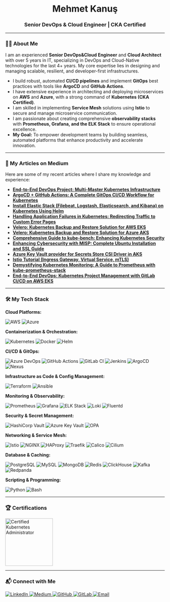 <h1 align="center">Mehmet Kanuş</h1>
<h3 align="center">Senior DevOps & Cloud Engineer | CKA Certified</h3>

---

### 👨‍💻 About Me

I am an experienced **Senior DevOps&Cloud Engineer** and **Cloud Architect** with over 5 years in IT, specializing in DevOps and Cloud-Native technologies for the last 4+ years. My core expertise lies in designing and managing scalable, resilient, and developer-first infrastructures.

- I build robust, automated **CI/CD pipelines** and implement **GitOps** best practices with tools like **ArgoCD** and **GitHub Actions**.
- I have extensive experience in architecting and deploying microservices on **AWS** and **Azure**, with a strong command of **Kubernetes (CKA Certified)**.
- I am skilled in implementing **Service Mesh** solutions using **Istio** to secure and manage microservice communication.
- I am passionate about creating comprehensive **observability stacks** with **Prometheus, Grafana, and the ELK Stack** to ensure operational excellence.
- **My Goal:** To empower development teams by building seamless, automated platforms that enhance productivity and accelerate innovation.

---

### 📝 My Articles on Medium

Here are some of my recent articles where I share my knowledge and experience:

- **[End-to-End DevOps Project: Multi-Master Kubernetes Infrastructure](https://medium.com/@mehmetkanus17/end-to-end-devops-project-multi-master-kubernetes-with-terraform-ansible-gitops-ci-cd-vault-af7f27b82941 )**
- **[ArgoCD + GitHub Actions: A Complete GitOps CI/CD Workflow for Kubernetes](https://medium.com/@mehmetkanus17/argocd-github-actions-a-complete-gitops-ci-cd-workflow-for-kubernetes-applications-ed2f91d37641 )**
- **[Install Elastic Stack (Filebeat, Logstash, Elasticsearch, and Kibana) on Kubernetes Using Helm](https://medium.com/@mehmetkanus17/how-to-deploy-elastic-stack-filebeat-logstash-elasticsearch-and-kibana-on-kubernetes-using-f6c763037da6 )**
- **[Handling Application Failures in Kubernetes: Redirecting Traffic to Custom Error Pages](https://medium.com/hedgus/handling-application-failures-in-kubernetes-redirecting-unreachable-traffic-to-custom-error-pages-d30be1276455 )**
- **[Velero: Kubernetes Backup and Restore Solution for AWS EKS](https://medium.com/hedgus/velero-kubernetes-backup-and-restore-solution-for-aws-eks-763910b32fef )**
- **[Velero: Kubernetes Backup and Restore Solution for Azure AKS](https://medium.com/hedgus/velero-kubernetes-backup-and-restore-solution-0cbd56f449be )**
- **[Comprehensive Guide to kube-bench: Enhancing Kubernetes Security](https://medium.com/hedgus/comprehensive-guide-to-kube-bench-enhancing-kubernetes-security-1-988ac050598c )**
- **[Enhancing Cybersecurity with MISP: Complete Ubuntu Installation and SSL Guide](https.medium.com/hedgus/enhancing-cybersecurity-with-misp-complete-ubuntu-installation-ssl-certification-and-event-d9284b928596 )**
- **[Azure Key Vault provider for Secrets Store CSI Driver in AKS](https://medium.com/hedgus/azure-key-vault-provider-for-secrets-store-csi-driver-in-an-azure-kubernetes-service-aks-56de3fe6c9b4 )**
- **[Istio Tutorial (Ingress Gateway, Virtual Service, mTLS)](https://medium.com/@mehmetkanus17/istio-tutorial-ingress-gateway-virtual-service-gateway-ingress-mtls-2bcefe6f4e86 )**
- **[Demystifying Kubernetes Monitoring: A Guide to Prometheus with kube-prometheus-stack](https://medium.com/@mehmetkanus17/demystifying-kubernetes-monitoring-a-comprehensive-guide-to-prometheus-with-f2468cd20bf1 )**
- **[End-to-End DevOps: Kubernetes Project Management with GitLab CI/CD on AWS EKS](https://medium.com/@mehmetkanus17/end-to-end-devops-kubernetes-project-management-with-gitlab-ci-cd-a870fb189761 )**

---

### 🛠️ My Tech Stack

**Cloud Platforms:**
<p>
  <img src="https://img.shields.io/badge/AWS-232F3E?style=for-the-badge&logo=amazon-aws&logoColor=white" alt="AWS"/>
  <img src="https://img.shields.io/badge/Azure-0078D4?style=for-the-badge&logo=microsoft-azure&logoColor=white" alt="Azure"/>
</p>

**Containerization & Orchestration:**
<p>
  <img src="https://img.shields.io/badge/Kubernetes-326CE5?style=for-the-badge&logo=kubernetes&logoColor=white" alt="Kubernetes"/>
  <img src="https://img.shields.io/badge/Docker-2496ED?style=for-the-badge&logo=docker&logoColor=white" alt="Docker"/>
  <img src="https://img.shields.io/badge/Helm-0F1689?style=for-the-badge&logo=helm&logoColor=white" alt="Helm"/>
</p>

**CI/CD & GitOps:**
<p>
  <img src="https://img.shields.io/badge/Azure_DevOps-0078D7?style=for-the-badge&logo=azure-devops&logoColor=white" alt="Azure DevOps"/>
  <img src="https://img.shields.io/badge/GitHub_Actions-2088FF?style=for-the-badge&logo=github-actions&logoColor=white" alt="GitHub Actions"/>
  <img src="https://img.shields.io/badge/GitLab_CI-FC6D26?style=for-the-badge&logo=gitlab&logoColor=white" alt="GitLab CI"/>
  <img src="https://img.shields.io/badge/Jenkins-D24939?style=for-the-badge&logo=jenkins&logoColor=white" alt="Jenkins"/>
  <img src="https://img.shields.io/badge/ArgoCD-EF7B4D?style=for-the-badge&logo=argo&logoColor=white" alt="ArgoCD"/>
  <img src="https://img.shields.io/badge/Nexus-1A5179?style=for-the-badge&logo=sonatype&logoColor=white" alt="Nexus"/>
</p>

**Infrastructure as Code & Config Management:**
<p>
  <img src="https://img.shields.io/badge/Terraform-7B42BC?style=for-the-badge&logo=terraform&logoColor=white" alt="Terraform"/>
  <img src="https://img.shields.io/badge/Ansible-EE0000?style=for-the-badge&logo=ansible&logoColor=white" alt="Ansible"/>
</p>

**Monitoring & Observability:**
<p>
  <img src="https://img.shields.io/badge/Prometheus-E6522C?style=for-the-badge&logo=prometheus&logoColor=white" alt="Prometheus"/>
  <img src="https://img.shields.io/badge/Grafana-F46800?style=for-the-badge&logo=grafana&logoColor=white" alt="Grafana"/>
  <img src="https://img.shields.io/badge/ELK-005571?style=for-the-badge&logo=elasticsearch&logoColor=white" alt="ELK Stack"/>
  <img src="https://img.shields.io/badge/Loki-F29933?style=for-the-badge&logo=loki&logoColor=white" alt="Loki"/>
  <img src="https://img.shields.io/badge/Fluentd-00728C?style=for-the-badge&logo=fluentd&logoColor=white" alt="Fluentd"/>
</p>

**Security & Secret Management:**
<p>
  <img src="https://img.shields.io/badge/HashiCorp_Vault-FFEC6E?style=for-the-badge&logo=hashicorp&logoColor=black" alt="HashiCorp Vault"/>
  <img src="https://img.shields.io/badge/Azure_Key_Vault-0078D4?style=for-the-badge&logo=azure-key-vault&logoColor=white" alt="Azure Key Vault"/>
  <img src="https://img.shields.io/badge/Open_Policy_Agent-7D7D7D?style=for-the-badge&logo=open-policy-agent&logoColor=white" alt="OPA"/>
</p>

**Networking & Service Mesh:**
<p>
  <img src="https://img.shields.io/badge/Istio-466BB0?style=for-the-badge&logo=istio&logoColor=white" alt="Istio"/>
  <img src="https://img.shields.io/badge/NGINX-009639?style=for-the-badge&logo=nginx&logoColor=white" alt="NGINX"/>
  <img src="https://img.shields.io/badge/HAProxy-000000?style=for-the-badge&logo=haproxy&logoColor=white" alt="HAProxy"/>
  <img src="https://img.shields.io/badge/Traefik-24A1C1?style=for-the-badge&logo=traefik-mesh&logoColor=white" alt="Traefik"/>
  <img src="https://img.shields.io/badge/Calico-FF6A00?style=for-the-badge&logo=project-calico&logoColor=white" alt="Calico"/>
  <img src="https://img.shields.io/badge/Cilium-007BFF?style=for-the-badge&logo=cilium&logoColor=white" alt="Cilium"/>
</p>

**Database & Caching:**
<p>
  <img src="https://img.shields.io/badge/PostgreSQL-4169E1?style=for-the-badge&logo=postgresql&logoColor=white" alt="PostgreSQL"/>
  <img src="https://img.shields.io/badge/MySQL-4479A1?style=for-the-badge&logo=mysql&logoColor=white" alt="MySQL"/>
  <img src="https://img.shields.io/badge/MongoDB-47A248?style=for-the-badge&logo=mongodb&logoColor=white" alt="MongoDB"/>
  <img src="https://img.shields.io/badge/Redis-DC382D?style=for-the-badge&logo=redis&logoColor=white" alt="Redis"/>
  <img src="https://img.shields.io/badge/ClickHouse-FFCC00?style=for-the-badge&logo=clickhouse&logoColor=black" alt="ClickHouse"/>
  <img src="https://img.shields.io/badge/Kafka-231F20?style=for-the-badge&logo=apache-kafka&logoColor=white" alt="Kafka"/>
  <img src="https://img.shields.io/badge/Redpanda-FF0000?style=for-the-badge&logo=redpanda&logoColor=white" alt="Redpanda"/>
</p>

**Scripting & Programming:**
<p>
  <img src="https://img.shields.io/badge/Python-3776AB?style=for-the-badge&logo=python&logoColor=white" alt="Python"/>
  <img src="https://img.shields.io/badge/Bash-4EAA25?style=for-the-badge&logo=gnu-bash&logoColor=white" alt="Bash"/>
</p>

---

### 🏆 Certifications

<p>
  <a href="https://www.credly.com/badges/27b4bf9b-5fa7-480b-866c-2931c205bc9a/linked_in_profile" target="_blank">
    <img src="https://s3.us-east-1.amazonaws.com/mehmetkanus.com/cka.jpg" alt="Certified Kubernetes Administrator" width="150">
  </a>
</p>

---

### 📬 Connect with Me

<p>
  <a href="https://www.linkedin.com/in/mehmet-kanu%C5%9F/" target="_blank">
    <img src="https://img.shields.io/badge/LinkedIn-0077B5?style=for-the-badge&logo=linkedin&logoColor=white" alt="LinkedIn"/>
  </a>
  <a href="https://medium.com/@mehmetkanus17" target="_blank">
    <img src="https://img.shields.io/badge/Medium-12100E?style=for-the-badge&logo=medium&logoColor=white" alt="Medium"/>
  </a>
  <a href="https://github.com/mehmetkanus17" target="_blank">
    <img src="https://img.shields.io/badge/GitHub-181717?style=for-the-badge&logo=github&logoColor=white" alt="GitHub"/>
  </a>
  <a href="https://gitlab.com/mehmetkanus17" target="_blank">
    <img src="https://img.shields.io/badge/GitLab-FC6D26?style=for-the-badge&logo=gitlab&logoColor=white" alt="GitLab"/>
  </a>
  <a href="mailto:mehmetkanus17@gmail.com">
    <img src="https://img.shields.io/badge/Email-D14836?style=for-the-badge&logo=gmail&logoColor=white" alt="Email"/>
  </a>
</p>
